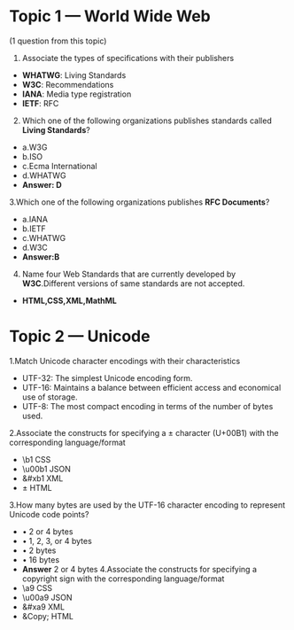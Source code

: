 # Topic 1 — World Wide Web

(1 question from this topic)

1. Associate the types of specifications with their publishers
- **WHATWG**: Living Standards
- **W3C**: Recommendations
- **IANA**: Media type registration
- **IETF**: RFC

2. Which one of the following organizations publishes standards called **Living Standards**?
- a.W3G
- b.ISO
- c.Ecma International
- d.WHATWG
- **Answer: D**

3.Which one of the following organizations publishes **RFC Documents**?
- a.IANA
- b.IETF
- c.WHATWG
- d.W3C
- **Answer:B**

4. Name four Web Standards that are currently developed by **W3C**.Different versions of same standards are not accepted.
- **HTML,CSS,XML,MathML**

# Topic 2 — Unicode

1.Match Unicode character encodings with their characteristics
- UTF-32: The simplest Unicode encoding form.
- UTF-16: Maintains a balance between efficient access and economical use of storage.
- UTF-8: The most compact encoding in terms of the number of bytes used.

2.Associate the constructs for specifying a ± character (U+00B1) with the corresponding language/format
- \b1 CSS
- \u00b1 JSON
- &#xb1 XML
- &PlusMinus; HTML

3.How many bytes are used by the UTF-16 character encoding to represent Unicode code points?
- • 2 or 4 bytes
- • 1, 2, 3, or 4 bytes
- • 2 bytes
- • 16 bytes
- **Answer** 2 or 4 bytes
4.Associate the constructs for specifying a copyright sign with the corresponding language/format
- \a9 CSS
- \u00a9 JSON
- &#xa9 XML
- &Copy; HTML
  
